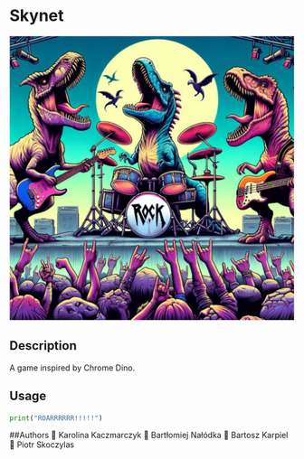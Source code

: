 # Skynet

![Logo](images/logo.jpeg)

## Description
A game inspired by Chrome Dino.

## Usage
```python
print("ROARRRRRR!!!!!")
```

##Authors
👩 Karolina Kaczmarczyk
👦 Bartłomiej Nałódka
👦 Bartosz Karpiel
👦 Piotr Skoczylas


